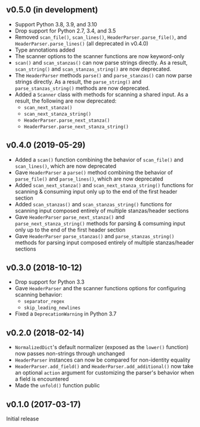 v0.5.0 (in development)
-----------------------
- Support Python 3.8, 3.9, and 3.10
- Drop support for Python 2.7, 3.4, and 3.5
- Removed `scan_file()`, `scan_lines()`, `HeaderParser.parse_file()`, and
  `HeaderParser.parse_lines()` (all deprecated in v0.4.0)
- Type annotations added
- The scanner options to the scanner functions are now keyword-only
- `scan()` and `scan_stanzas()` can now parse strings directly.  As a result,
  `scan_string()` and `scan_stanzas_string()` are now deprecated.
- The `HeaderParser` methods `parse()` and `parse_stanzas()` can now parse
  strings directly.  As a result, the `parse_string()` and
  `parse_stanzas_string()` methods are now deprecated.
- Added a `Scanner` class with methods for scanning a shared input.  As a
  result, the following are now deprecated:
    - `scan_next_stanza()`
    - `scan_next_stanza_string()`
    - `HeaderParser.parse_next_stanza()`
    - `HeaderParser.parse_next_stanza_string()`

v0.4.0 (2019-05-29)
-------------------
- Added a `scan()` function combining the behavior of `scan_file()` and
  `scan_lines()`, which are now deprecated
- Gave `HeaderParser` a `parse()` method combining the behavior of
  `parse_file()` and `parse_lines()`, which are now deprecated
- Added `scan_next_stanza()` and `scan_next_stanza_string()` functions for
  scanning & consuming input only up to the end of the first header section
- Added `scan_stanzas()` and `scan_stanzas_string()` functions for scanning
  input composed entirely of multiple stanzas/header sections
- Gave `HeaderParser` `parse_next_stanza()` and `parse_next_stanza_string()`
  methods for parsing & comsuming input only up to the end of the first header
  section
- Gave `HeaderParser` `parse_stanzas()` and `parse_stanzas_string()` methods
  for parsing input composed entirely of multiple stanzas/header sections

v0.3.0 (2018-10-12)
-------------------
- Drop support for Python 3.3
- Gave `HeaderParser` and the scanner functions options for configuring
  scanning behavior:
    - `separator_regex`
    - `skip_leading_newlines`
- Fixed a `DeprecationWarning` in Python 3.7

v0.2.0 (2018-02-14)
-------------------
- `NormalizedDict`'s default normalizer (exposed as the `lower()` function) now
  passes non-strings through unchanged
- `HeaderParser` instances can now be compared for non-identity equality
- `HeaderParser.add_field()` and `HeaderParser.add_additional()` now take an
  optional `action` argument for customizing the parser's behavior when a field
  is encountered
- Made the `unfold()` function public

v0.1.0 (2017-03-17)
-------------------
Initial release
